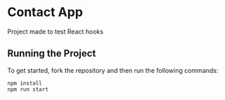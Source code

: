 # Contact App

Project made to test React hooks

## Running the Project

To get started, fork the repository and then run the following commands:

    npm install
    npm run start
